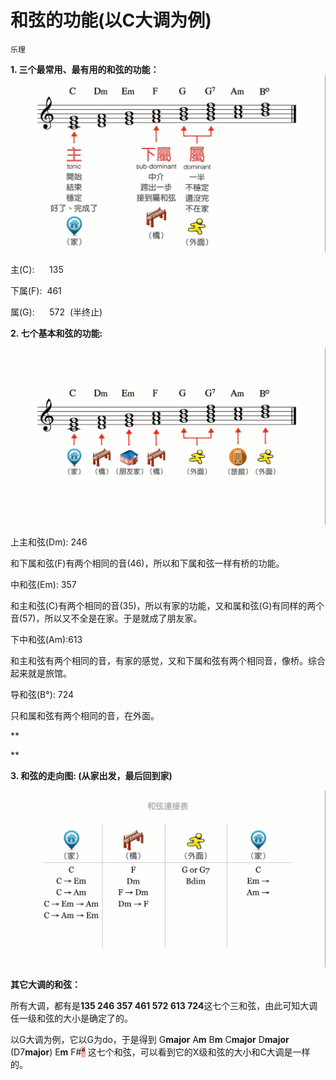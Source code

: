 # 和弦的功能(以C大调为例)

`乐理`

**1. 三个最常用、最有用的和弦的功能：**![三个最重要的和弦的功能.png](image/三个最重要的和弦的功能.png)

主(C):      135

下属(F):  461

属(G):      572  (半终止)

**2. 七个基本和弦的功能:**

![七个基本和弦的功能.png](image/七个基本和弦的功能.png)

上主和弦(Dm): 246

和下属和弦(F)有两个相同的音(46)，所以和下属和弦一样有桥的功能。

中和弦(Em): 357

和主和弦(C)有两个相同的音(35)，所以有家的功能，又和属和弦(G)有同样的两个音(57)，所以又不全是在家。于是就成了朋友家。

下中和弦(Am):613

和主和弦有两个相同的音，有家的感觉，又和下属和弦有两个相同音，像桥。综合起来就是旅馆。

导和弦(B°): 724

只和属和弦有两个相同的音，在外面。

**

**

**3. 和弦的走向图: (从家出发，最后回到家)**

![和弦走向图.png](image/和弦走向图.png)

**其它大调的和弦：**

所有大调，都有是**135 246 357 461 572 613 724**这七个三和弦，由此可知大调任一级和弦的大小是确定了的。

以G大调为例，它以G为do，于是得到 G**major** A**m** B**m** C**major** D**major** (D7**major**) E**m** F#<span style="background-color: #ffaaaa">**°**</span> 这七个和弦，可以看到它的X级和弦的大小和C大调是一样的。
